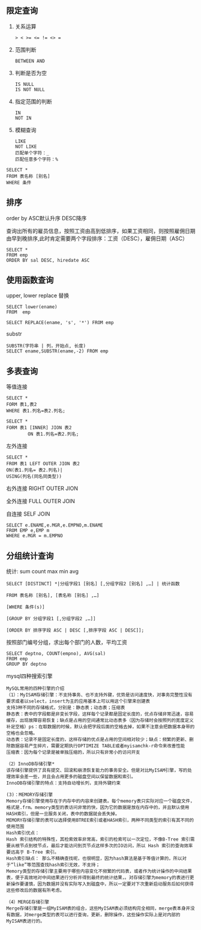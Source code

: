 ## 限定查询

1. 关系运算 

   ```
   > < >= <= != <> =
   ```

2. 范围判断

   ```
   BETWEEN AND

   ```

3. 判断是否为空

   ```
   IS NULL
   IS NOT NULL

   ```

4. 指定范围的判断

   ```
   IN
   NOT IN
   ```

5. 模糊查询

   ```
   LIKE
   NOT LIKE
   匹配单个字符：_ 
   匹配任意多个字符：%
   ```

```
SELECT * 
FROM 表名称 [别名]
WHERE 条件
```

## 排序

order by  ASC默认升序 DESC降序

查询出所有的雇员信息，按照工资由高到低排序，如果工资相同，则按照雇佣日期由早到晚排序,此时肯定需要两个字段排序：工资（DESC），雇佣日期（ASC）

````
SELECT * 
FROM emp 
ORDER BY sal DESC, hiredate ASC
````



## 使用函数查询

upper, lower replace 替换 

```
SELECT lower(ename)
FROM  emp

SELECT REPLACE(ename, 's', '*') FROM emp
```

substr

````
SUBSTR(字符串 | 列，开始点, 长度)
SELECT ename,SUBSTR(ename,-2) FROM emp
````

## 多表查询

等值连接

```
SELECT *
FORM 表1,表2
WHERE 表1.列名=表2.列名;

SELECT *
FORM 表1 [INNER] JION 表2 
		ON 表1.列名=表2.列名;
```

左外连接

```
SELECT * 
FROM 表1 LEFT OUTER JION 表2
ON(表1.列名= 表2.列名)|
USING(列名(同名同类型))
```

右外连接 RIGHT OUTER JION

全外连接  FULL OUTER JOIN

自连接 SELF JOIN

```
SELECT e.ENAME,e.MGR,e.EMPNO,m.ENAME
FROM EMP e,EMP m
WHERE e.MGR = m.EMPNO
```

## 分组统计查询

统计: sum count max min avg

```
SELECT [DISTINCT] *|分组字段1 [别名] [,分组字段2 [别名] ,…] | 统计函数

FROM 表名称 [别名], [表名称 [别名] ,…]

[WHERE 条件(s)]

[GROUP BY 分组字段1 [,分组字段2 ,…]]

[ORDER BY 排序字段 ASC | DESC [,排序字段 ASC | DESC]];
```

按照部门编号分组，求出每个部门的人数，平均工资

````
SELECT deptno, COUNT(empno), AVG(sal)
FROM emp
GROUP BY deptno
````

mysql四种搜索引擎

```
MySQL常用的四种引擎的介绍
（1）：MyISAM存储引擎：不支持事务、也不支持外键，优势是访问速度快，对事务完整性没有 要求或者以select，insert为主的应用基本上可以用这个引擎来创建表
支持3种不同的存储格式，分别是：静态表；动态表；压缩表
静态表：表中的字段都是非变长字段，这样每个记录都是固定长度的，优点存储非常迅速，容易缓存，出现故障容易恢复；缺点是占用的空间通常比动态表多（因为存储时会按照列的宽度定义补足空格）ps：在取数据的时候，默认会把字段后面的空格去掉，如果不注意会把数据本身带的空格也会忽略。
动态表：记录不是固定长度的，这样存储的优点是占用的空间相对较少；缺点：频繁的更新、删除数据容易产生碎片，需要定期执行OPTIMIZE TABLE或者myisamchk-r命令来改善性能
压缩表：因为每个记录是被单独压缩的，所以只有非常小的访问开支

（2）InnoDB存储引擎*
该存储引擎提供了具有提交、回滚和崩溃恢复能力的事务安全。但是对比MyISAM引擎，写的处理效率会差一些，并且会占用更多的磁盘空间以保留数据和索引。 
InnoDB存储引擎的特点：支持自动增长列，支持外键约束

(3)：MEMORY存储引擎
Memory存储引擎使用存在于内存中的内容来创建表。每个memory表只实际对应一个磁盘文件，格式是.frm。memory类型的表访问非常的快，因为它的数据是放在内存中的，并且默认使用HASH索引，但是一旦服务关闭，表中的数据就会丢失掉。 
MEMORY存储引擎的表可以选择使用BTREE索引或者HASH索引，两种不同类型的索引有其不同的使用范围
Hash索引优点： 
Hash 索引结构的特殊性，其检索效率非常高，索引的检索可以一次定位，不像B-Tree 索引需要从根节点到枝节点，最后才能访问到页节点这样多次的IO访问，所以 Hash 索引的查询效率要远高于 B-Tree 索引。 
Hash索引缺点： 那么不精确查找呢，也很明显，因为hash算法是基于等值计算的，所以对于“like”等范围查找hash索引无效，不支持；
Memory类型的存储引擎主要用于哪些内容变化不频繁的代码表，或者作为统计操作的中间结果表，便于高效地对中间结果进行分析并得到最终的统计结果，。对存储引擎为memory的表进行更新操作要谨慎，因为数据并没有实际写入到磁盘中，所以一定要对下次重新启动服务后如何获得这些修改后的数据有所考虑。

（4）MERGE存储引擎
Merge存储引擎是一组MyISAM表的组合，这些MyISAM表必须结构完全相同，merge表本身并没有数据，对merge类型的表可以进行查询，更新，删除操作，这些操作实际上是对内部的MyISAM表进行的。
```

